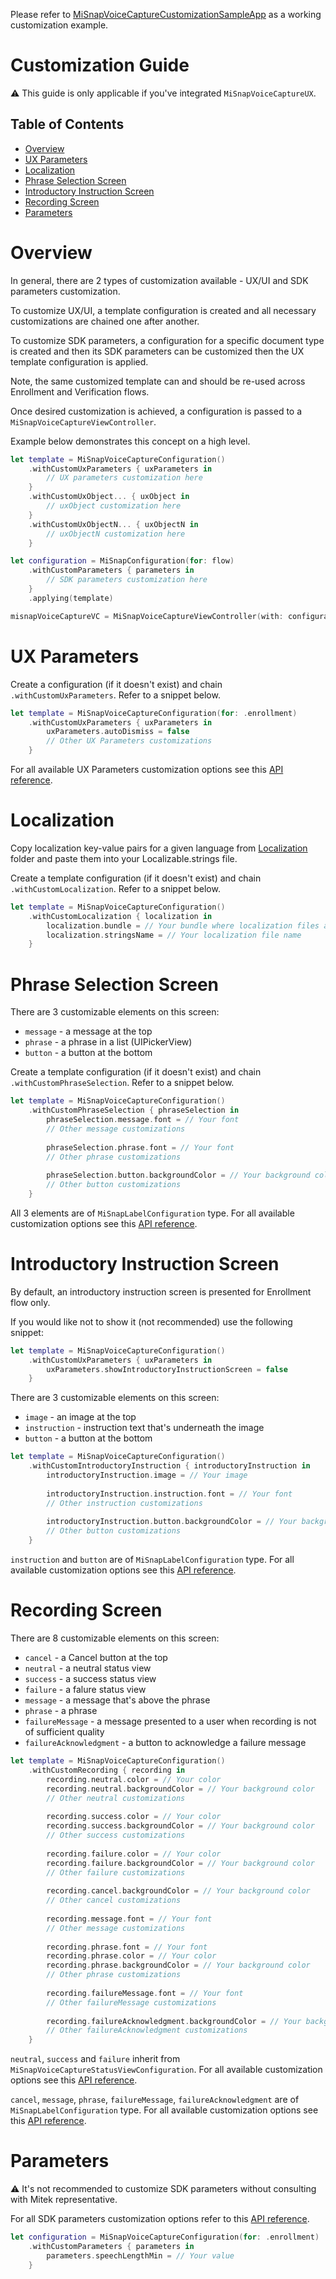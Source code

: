 Please refer to [MiSnapVoiceCaptureCustomizationSampleApp](../../../Examples/Apps/MiSnapVoiceCapture/MiSnapVoiceCaptureCustomizationSampleApp) as a working customization example.

# Customization Guide

:warning: This guide is only applicable if you've integrated `MiSnapVoiceCaptureUX`.

## Table of Contents
* [Overview](#overview)
* [UX Parameters](#ux-parameters)
* [Localization](#localization)
* [Phrase Selection Screen](#phrase-selection-screen)
* [Introductory Instruction Screen](#introductory-instruction-screen)
* [Recording Screen](#review-screen)
* [Parameters](#parameters)

# Overview

In general, there are 2 types of customization available - UX/UI and SDK parameters customization.

To customize UX/UI, a template configuration is created and all necessary customizations are chained one after another.

To customize SDK parameters, a configuration for a specific document type is created and then its SDK parameters can be customized then the UX template configuration is applied.

Note, the same customized template can and should be re-used across Enrollment and Verification flows.

Once desired customization is achieved, a configuration is passed to a `MiSnapVoiceCaptureViewController`.

Example below demonstrates this concept on a high level. 

```Swift
let template = MiSnapVoiceCaptureConfiguration()
    .withCustomUxParameters { uxParameters in
        // UX parameters customization here
    }
    .withCustomUxObject... { uxObject in
        // uxObject customization here
    }
    .withCustomUxObjectN... { uxObjectN in
        // uxObjectN customization here
    }

let configuration = MiSnapConfiguration(for: flow)
    .withCustomParameters { parameters in
        // SDK parameters customization here
    }
    .applying(template)

misnapVoiceCaptureVC = MiSnapVoiceCaptureViewController(with: configuration, delegate: self)
```

# UX Parameters
Create a configuration (if it doesn't exist) and chain `.withCustomUxParameters`. Refer to a snippet below.

```Swift
let template = MiSnapVoiceCaptureConfiguration(for: .enrollment)
    .withCustomUxParameters { uxParameters in
        uxParameters.autoDismiss = false
        // Other UX Parameters customizations
    }
```
For all available UX Parameters customization options see this [API reference](https://htmlpreview.github.io/?https://github.com/Mitek-Systems/MiSnap-iOS/blob/5.1.0.b1/Docs/API/MiSnapVoiceCapture/MiSnapVoiceCaptureUX/Classes/MiSnapVoiceCaptureUXParameters.html).

# Localization

Copy localization key-value pairs for a given language from [Localization](../../../Localization/MiSnapVoiceCapture) folder and paste them into your Localizable.strings file.

Create a template configuration (if it doesn't exist) and chain `.withCustomLocalization`. Refer to a snippet below.

```Swift
let template = MiSnapVoiceCaptureConfiguration()
    .withCustomLocalization { localization in
        localization.bundle = // Your bundle where localization files are located
        localization.stringsName = // Your localization file name
    }
```

# Phrase Selection Screen

There are 3 customizable elements on this screen:
* `message` - a message at the top
* `phrase` - a phrase in a list (UIPickerView)
* `button` - a button at the bottom

Create a template configuration (if it doesn't exist) and chain `.withCustomPhraseSelection`. Refer to a snippet below.

```Swift
let template = MiSnapVoiceCaptureConfiguration()
    .withCustomPhraseSelection { phraseSelection in
        phraseSelection.message.font = // Your font
        // Other message customizations
        
        phraseSelection.phrase.font = // Your font
        // Other phrase customizations
        
        phraseSelection.button.backgroundColor = // Your background color
        // Other button customizations
    }
```

All 3 elements are of `MiSnapLabelConfiguration` type. For all available customization options see this [API reference](https://htmlpreview.github.io/?https://raw.githubusercontent.com/Mitek-Systems/MiSnap-iOS/5.1.0.b1/Docs/API/Common/MiSnapAssetManager/Classes/MiSnapLabelConfiguration.html).

# Introductory Instruction Screen

By default, an introductory instruction screen is presented for Enrollment flow only.

If you would like not to show it (not recommended) use the following snippet:

```Swift
let template = MiSnapVoiceCaptureConfiguration()
    .withCustomUxParameters { uxParameters in
        uxParameters.showIntroductoryInstructionScreen = false
    }
```

There are 3 customizable elements on this screen:
* `image` - an image at the top
* `instruction` - instruction text that's underneath the image
* `button` - a button at the bottom

```Swift
let template = MiSnapVoiceCaptureConfiguration()
    .withCustomIntroductoryInstruction { introductoryInstruction in
        introductoryInstruction.image = // Your image
        
        introductoryInstruction.instruction.font = // Your font
        // Other instruction customizations
        
        introductoryInstruction.button.backgroundColor = // Your background color
        // Other button customizations
    }
```

`instruction` and `button` are of `MiSnapLabelConfiguration` type. For all available customization options see this [API reference](https://htmlpreview.github.io/?https://raw.githubusercontent.com/Mitek-Systems/MiSnap-iOS/5.1.0.b1/Docs/API/Common/MiSnapAssetManager/Classes/MiSnapLabelConfiguration.html).

# Recording Screen

There are 8 customizable elements on this screen:
* `cancel` - a Cancel button at the top
* `neutral` - a neutral status view
* `success` - a success status view
* `failure` - a falure status view
* `message` - a message that's above the phrase
* `phrase` - a phrase
* `failureMessage` - a message presented to a user when recording is not of sufficient quality
* `failureAcknowledgment` - a button to acknowledge a failure message

```Swift
let template = MiSnapVoiceCaptureConfiguration()
    .withCustomRecording { recording in
        recording.neutral.color = // Your color
        recording.neutral.backgroundColor = // Your background color
        // Other neutral customizations
        
        recording.success.color = // Your color
        recording.success.backgroundColor = // Your background color
        // Other success customizations
        
        recording.failure.color = // Your color
        recording.failure.backgroundColor = // Your background color
        // Other failure customizations
        
        recording.cancel.backgroundColor = // Your background color
        // Other cancel customizations
        
        recording.message.font = // Your font
        // Other message customizations
        
        recording.phrase.font = // Your font
        recording.phrase.color = // Your color
        recording.phrase.backgroundColor = // Your background color
        // Other phrase customizations
        
        recording.failureMessage.font = // Your font
        // Other failureMessage customizations
        
        recording.failureAcknowledgment.backgroundColor = // Your background color
        // Other failureAcknowledgment customizations
    }
```

`neutral`, `success` and `failure` inherit from `MiSnapVoiceCaptureStatusViewConfiguration`. For all available customization options see this [API reference](https://htmlpreview.github.io/?https://raw.githubusercontent.com/Mitek-Systems/MiSnap-iOS/5.1.0.b1/Docs/API/Common/MiSnapAssetManager/Classes/MiSnapVoiceCaptureStatusViewConfiguration.html).

`cancel`, `message`, `phrase`, `failureMessage`, `failureAcknowledgment` are of `MiSnapLabelConfiguration` type. For all available customization options see this [API reference](https://htmlpreview.github.io/?https://raw.githubusercontent.com/Mitek-Systems/MiSnap-iOS/5.1.0.b1/Docs/API/Common/MiSnapAssetManager/Classes/MiSnapLabelConfiguration.html).

# Parameters

:warning: It's not recommended to customize SDK parameters without consulting with Mitek representative.

For all SDK parameters customization options refer to this [API reference](https://htmlpreview.github.io/?https://github.com/Mitek-Systems/MiSnap-iOS/5.1.0.b1/Docs/API/MiSnapVoiceCapture/MiSnapVoiceCapture/Classes/MiSnapVoiceCaptureParameters.html).

```Swift
let configuration = MiSnapVoiceCaptureConfiguration(for: .enrollment)
    .withCustomParameters { parameters in
        parameters.speechLengthMin = // Your value
    }
```



